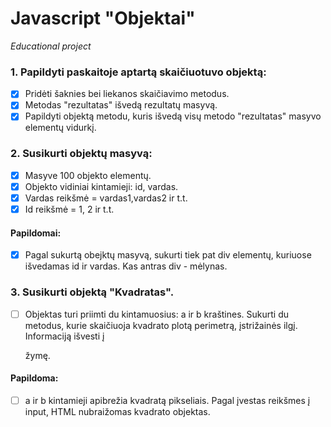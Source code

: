 # Javascript "Objektai"
_Educational project_

### 1. Papildyti paskaitoje aptartą skaičiuotuvo objektą:
- [x] Pridėti šaknies bei liekanos skaičiavimo metodus.
- [x] Metodas "rezultatas" išvedą rezultatų masyvą.
- [x] Papildyti objektą metodu, kuris išvedą visų metodo "rezultatas" masyvo elementų vidurkį.

### 2. Susikurti objektų masyvą:
- [x] Masyve 100 objekto elementų.
- [x] Objekto vidiniai kintamieji: id, vardas.
- [x] Vardas reikšmė = vardas1,vardas2 ir t.t.  
- [x] Id reikšmė = 1, 2 ir t.t.

#### Papildomai:
- [x] Pagal sukurtą obejktų masyvą, sukurti tiek pat div elementų, kuriuose išvedamas id ir vardas. Kas antras div - mėlynas.

### 3. Susikurti objektą "Kvadratas".
- [ ] Objektas turi priimti du kintamuosius: a ir b kraštines. Sukurti du metodus, kurie skaičiuoja kvadrato plotą perimetrą, įstrižainės ilgį. Informaciją išvesti į <p> žymę.

#### Papildoma: 
- [ ] a ir b kintamieji apibrežia kvadratą pikseliais. Pagal įvestas reikšmes į input, HTML nubraižomas kvadrato objektas.   
